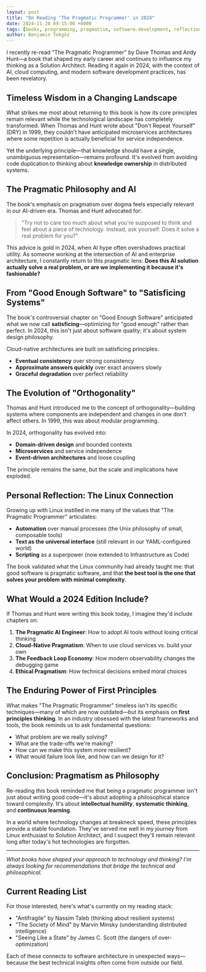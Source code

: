 ```yaml
---
layout: post
title: "On Reading 'The Pragmatic Programmer' in 2024"
date: 2024-11-28 09:15:00 +0000
tags: [books, programming, pragmatism, software-development, reflection]
author: Benjamin Tokgöz
---
```


I recently re-read "The Pragmatic Programmer" by Dave Thomas and Andy Hunt—a book that shaped my early career and continues to influence my thinking as a Solution Architect. Reading it again in 2024, with the context of AI, cloud computing, and modern software development practices, has been revelatory.

## Timeless Wisdom in a Changing Landscape

What strikes me most about returning to this book is how its core principles remain relevant while the technological landscape has completely transformed. When Thomas and Hunt wrote about "Don't Repeat Yourself" (DRY) in 1999, they couldn't have anticipated microservices architectures where some repetition is actually beneficial for service independence.

Yet the underlying principle—that knowledge should have a single, unambiguous representation—remains profound. It's evolved from avoiding code duplication to thinking about **knowledge ownership** in distributed systems.

## The Pragmatic Philosophy and AI

The book's emphasis on pragmatism over dogma feels especially relevant in our AI-driven era. Thomas and Hunt advocated for:

> "Try not to care too much about what you're supposed to think and feel about a piece of technology. Instead, ask yourself: Does it solve a real problem for you?"

This advice is gold in 2024, when AI hype often overshadows practical utility. As someone working at the intersection of AI and enterprise architecture, I constantly return to this pragmatic lens: **Does this AI solution actually solve a real problem, or are we implementing it because it's fashionable?**

## From "Good Enough Software" to "Satisficing Systems"

The book's controversial chapter on "Good Enough Software" anticipated what we now call **satisficing**—optimizing for "good enough" rather than perfect. In 2024, this isn't just about software quality; it's about system design philosophy.

Cloud-native architectures are built on satisficing principles:
- **Eventual consistency** over strong consistency
- **Approximate answers quickly** over exact answers slowly
- **Graceful degradation** over perfect reliability

## The Evolution of "Orthogonality"

Thomas and Hunt introduced me to the concept of orthogonality—building systems where components are independent and changes in one don't affect others. In 1999, this was about modular programming.

In 2024, orthogonality has evolved into:
- **Domain-driven design** and bounded contexts
- **Microservices** and service independence
- **Event-driven architectures** and loose coupling

The principle remains the same, but the scale and implications have exploded.

## Personal Reflection: The Linux Connection

Growing up with Linux instilled in me many of the values that "The Pragmatic Programmer" articulates:

- **Automation** over manual processes (the Unix philosophy of small, composable tools)
- **Text as the universal interface** (still relevant in our YAML-configured world)
- **Scripting** as a superpower (now extended to Infrastructure as Code)

The book validated what the Linux community had already taught me: that good software is pragmatic software, and that **the best tool is the one that solves your problem with minimal complexity**.

## What Would a 2024 Edition Include?

If Thomas and Hunt were writing this book today, I imagine they'd include chapters on:

1. **The Pragmatic AI Engineer**: How to adopt AI tools without losing critical thinking
2. **Cloud-Native Pragmatism**: When to use cloud services vs. build your own
3. **The Feedback Loop Economy**: How modern observability changes the debugging game
4. **Ethical Pragmatism**: How technical decisions embed moral choices

## The Enduring Power of First Principles

What makes "The Pragmatic Programmer" timeless isn't its specific techniques—many of which are now outdated—but its emphasis on **first principles thinking**. In an industry obsessed with the latest frameworks and tools, the book reminds us to ask fundamental questions:

- What problem are we really solving?
- What are the trade-offs we're making?
- How can we make this system more resilient?
- What would failure look like, and how can we design for it?

## Conclusion: Pragmatism as Philosophy

Re-reading this book reminded me that being a pragmatic programmer isn't just about writing good code—it's about adopting a philosophical stance toward complexity. It's about **intellectual humility**, **systematic thinking**, and **continuous learning**.

In a world where technology changes at breakneck speed, these principles provide a stable foundation. They've served me well in my journey from Linux enthusiast to Solution Architect, and I suspect they'll remain relevant long after today's hot technologies are forgotten.

---

*What books have shaped your approach to technology and thinking? I'm always looking for recommendations that bridge the technical and philosophical.*

## Current Reading List

For those interested, here's what's currently on my reading stack:

- "Antifragile" by Nassim Taleb (thinking about resilient systems)
- "The Society of Mind" by Marvin Minsky (understanding distributed intelligence)
- "Seeing Like a State" by James C. Scott (the dangers of over-optimization)

Each of these connects to software architecture in unexpected ways—because the best technical insights often come from outside our field.
